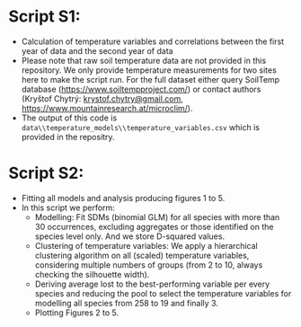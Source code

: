 # Script S1:
* Calculation of temperature variables and correlations between the first year of data and the second year of data
* Please note that raw soil temperature data are not provided in this repository. We only provide temperature measurements for two sites here to make the script run. For the full dataset either query SoilTemp database (https://www.soiltempproject.com/) or contact authors (Kryštof Chytrý: krystof.chytry@gmail.com, https://www.mountainresearch.at/microclim/).
* The output of this code is `data\\temperature_models\\temperature_variables.csv` which is provided in the repositry.

# Script S2:
* Fitting all models and analysis producing figures 1 to 5.
* In this script we perform:
  * Modelling: Fit SDMs (binomial GLM) for all species with more than 30 occurrences, excluding aggregates or those identified on the species level only. And we store D-squared values.
  * Clustering of temperature variables: We apply a hierarchical clustering algorithm on all (scaled) temperature variables, considering multiple numbers of groups (from 2 to 10, always checking the silhouette width).
  * Deriving average lost to the best-performing variable per every species and reducing the pool to select the temperature variables for modelling all species from 258 to 19 and finally 3.
  * Plotting Figures 2 to 5.
